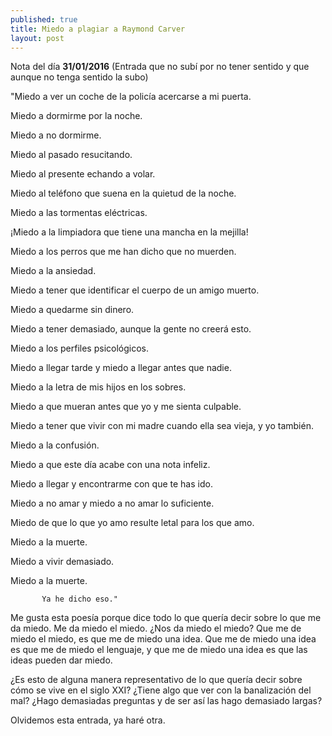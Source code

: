 ```yaml
---
published: true
title: Miedo a plagiar a Raymond Carver
layout: post
---
```

Nota del día **31/01/2016** (Entrada que no subí por no tener sentido y que aunque no tenga sentido la subo)

"Miedo a ver un coche de la policía acercarse a mi puerta.

Miedo a dormirme por la noche.

Miedo a no dormirme.

Miedo al pasado resucitando.

Miedo al presente echando a volar.

Miedo al teléfono que suena en la quietud de la noche.

Miedo a las tormentas eléctricas.

¡Miedo a la limpiadora que tiene una mancha en la mejilla!

Miedo a los perros que me han dicho que no muerden.

Miedo a la ansiedad.

Miedo a tener que identificar el cuerpo de un amigo muerto.

Miedo a quedarme sin dinero.

Miedo a tener demasiado, aunque la gente no creerá esto.

Miedo a los perfiles psicológicos.

Miedo a llegar tarde y miedo a llegar antes que nadie.

Miedo a la letra de mis hijos en los sobres.

Miedo a que mueran antes que yo y me sienta culpable.

Miedo a tener que vivir con mi madre cuando ella sea vieja, y yo también.

Miedo a la confusión.

Miedo a que este día acabe con una nota infeliz.

Miedo a llegar y encontrarme con que te has ido.

Miedo a no amar y miedo a no amar lo suficiente.

Miedo de que lo que yo amo resulte letal para los que amo.

Miedo a la muerte.

Miedo a vivir demasiado.

Miedo a la muerte.

           Ya he dicho eso."
Me gusta esta poesía porque dice todo lo que quería decir sobre lo que me da miedo. Me da miedo el miedo. ¿Nos da miedo el miedo?
Que me de miedo el miedo, es que me de miedo una idea. Que me de miedo una idea es que me de miedo el lenguaje, y que me de miedo una idea es que las ideas pueden dar miedo.

¿Es esto de alguna manera representativo de lo que quería decir sobre cómo se vive en el siglo XXI? ¿Tiene algo que ver con la banalización del mal? ¿Hago demasiadas preguntas y de ser así las hago demasiado largas?

Olvidemos esta entrada, ya haré otra. 
